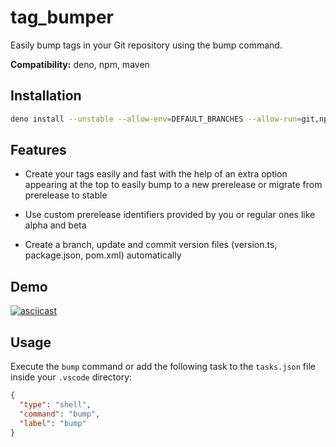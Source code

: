 # tag_bumper

Easily bump tags in your Git repository using the bump command.

**Compatibility:** deno, npm, maven

## Installation

```bash
deno install --unstable --allow-env=DEFAULT_BRANCHES --allow-run=git,npm,npm.cmd,mvn,mvn.cmd --allow-read=version.ts,package.json,pom.xml --allow-write=version.ts -n bump https://deno.land/x/tag_bumper/main.ts
```

## Features

- Create your tags easily and fast with the help of an extra option appearing at
  the top to easily bump to a new prerelease or migrate from prerelease to
  stable

- Use custom prerelease identifiers provided by you or regular ones like alpha
  and beta

- Create a branch, update and commit version files (version.ts, package.json,
  pom.xml) automatically

## Demo

[![asciicast](https://asciinema.org/a/RSvQok69w18d8eVv9ZFMbSVX7.svg)](https://asciinema.org/a/RSvQok69w18d8eVv9ZFMbSVX7)

## Usage

Execute the `bump` command or add the following task to the `tasks.json` file
inside your `.vscode` directory:

```json
{
  "type": "shell",
  "command": "bump",
  "label": "bump"
}
```
